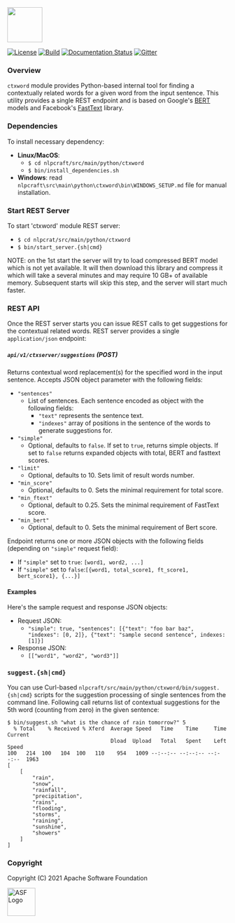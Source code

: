 <!--
 Licensed to the Apache Software Foundation (ASF) under one or more
 contributor license agreements.  See the NOTICE file distributed with
 this work for additional information regarding copyright ownership.
 The ASF licenses this file to You under the Apache License, Version 2.0
 (the "License"); you may not use this file except in compliance with
 the License.  You may obtain a copy of the License at

      http://www.apache.org/licenses/LICENSE-2.0

 Unless required by applicable law or agreed to in writing, software
 distributed under the License is distributed on an "AS IS" BASIS,
 WITHOUT WARRANTIES OR CONDITIONS OF ANY KIND, either express or implied.
 See the License for the specific language governing permissions and
 limitations under the License.
-->

<img src="https://nlpcraft.apache.org/images/nlpcraft_logo_black.gif" height="80px" alt="">
<br>

[![License](https://img.shields.io/badge/license-Apache%202-blue.svg)](https://raw.githubusercontent.com/apache/opennlp/master/LICENSE)
[![Build](https://github.com/apache/incubator-nlpcraft/workflows/build/badge.svg)](https://github.com/apache/incubator-nlpcraft/actions)
[![Documentation Status](https://img.shields.io/:docs-latest-green.svg)](https://nlpcraft.apache.org/docs.html)
[![Gitter](https://badges.gitter.im/apache-nlpcraft/community.svg)](https://gitter.im/apache-nlpcraft/community)

### Overview
`ctxword` module provides Python-based internal tool for finding a contextually related words for a given word from the
input sentence. This utility provides a single REST endpoint and is based on Google's [BERT](https://github.com/google-research/bert) 
models and Facebook's [FastText](https://fasttext.cc/) library.

### Dependencies
To install necessary dependency:
 * **Linux/MacOS**: 
   * `$ cd nlpcraft/src/main/python/ctxword`
   * `$ bin/install_dependencies.sh` 
 * **Windows**: read `nlpcraft\src\main\python\ctxword\bin\WINDOWS_SETUP.md` file for manual installation.

### Start REST Server
To start 'ctxword' module REST server:
 * `$ cd nlpcrat/src/main/python/ctxword`
 * `$ bin/start_server.{sh|cmd}` 
 
NOTE: on the 1st start the server will try to load compressed BERT model which is not yet available. It will
then download this library and compress it which will take a several minutes and may require 10 GB+ of 
available memory. Subsequent starts will skip this step, and the server will start much faster.

### REST API
Once the REST server starts you can issue REST calls to get suggestions for the contextual related words.
REST server provides a single `application/json` endpoint:
 
##### `api/v1/ctxserver/suggestions` (POST)
Returns contextual word replacement(s) for the specified word in the input sentence. Accepts JSON object parameter 
with the following fields:
 * `"sentences"`
   - List of sentences. Each sentence encoded as object with the following fields:
     - `"text"` represents the sentence text.
     - `"indexes"` array of positions in the sentence of the words to generate suggestions for.  
 * `"simple"` 
   - Optional, defaults to `false`. If set to `true`, returns simple objects. If set to `false` returns
   expanded objects with total, BERT and fasttext scores.  
 * `"limit"` 
   - Optional, defaults to 10. Sets limit of result words number. 
 * `"min_score"` 
   - Optional, defaults to 0. Sets the minimal requirement for total score.
 * `"min_ftext"` 
   - Optional, default to 0.25. Sets the minimal requirement of FastText score.  
*  `"min_bert"` 
   - Optional, default to 0. Sets the minimal requirement of Bert score.
     
Endpoint returns one or more JSON objects with the following fields (depending on `"simple"` request field):
 * If `"simple"` set to `true`: `[word1, word2, ...]`
 * If `"simple"` set to `false`:`[{word1, total_score1, ft_score1, bert_score1}, {...}]`

#### Examples
Here's the sample request and response JSON objects:
 * Request JSON: 
   - ``"simple": true, "sentences": [{"text": "foo bar baz", "indexes": [0, 2]}, {"text": "sample second sentence", indexes:[1]}]``
 * Response JSON:
   - `[["word1", "word2", "word3"]]`
 
### `suggest.{sh|cmd}`
You can use Curl-based `nlpcraft/src/main/python/ctxword/bin/suggest.{sh|cmd}` scripts for the suggestion processing of single sentences from the command line.
Following call returns list of contextual suggestions for the 5th word (counting from zero) in the given sentence: 

```
$ bin/suggest.sh "what is the chance of rain tomorrow?" 5
  % Total    % Received % Xferd  Average Speed   Time    Time     Time  Current
                                 Dload  Upload   Total   Spent    Left  Speed
100   214  100   104  100   110    954   1009 --:--:-- --:--:-- --:--:--  1963
[
    [
        "rain",
        "snow",
        "rainfall",
        "precipitation",
        "rains",
        "flooding",
        "storms",
        "raining",
        "sunshine",
        "showers"
    ]
]
```                                     

### Copyright
Copyright (C) 2021 Apache Software Foundation

<img src="https://www.apache.org/img/ASF20thAnniversary.jpg" height="64px" alt="ASF Logo">

